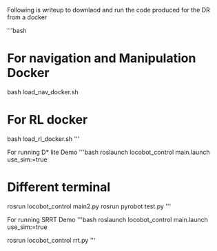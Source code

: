 Following is writeup to downlaod and run the code produced for the DR from a docker

'''bash
# For navigation and Manipulation Docker
bash load_nav_docker.sh
# For RL docker
bash load_rl_docker.sh
'''

For running D* lite Demo
'''bash
roslaunch locobot_control main.launch use_sim:=true

# Different terminal

rosrun locobot_control main2.py
rosrun pyrobot test.py
'''

For running SRRT Demo
'''bash
roslaunch locobot_control main.launch use_sim:=true

rosrun locobot_control rrt.py
'''